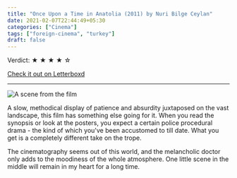 ```yaml
---
title: "Once Upon a Time in Anatolia (2011) by Nuri Bilge Ceylan"
date: 2021-02-07T22:44:49+05:30
categories: ["Cinema"]
tags: ["foreign-cinema", "turkey"]
draft: false
---
```


Verdict: <span> &starf; &starf; &starf; &starf; &star; </span>

[Check it out on Letterboxd](https://letterboxd.com/carte_blanche/film/once-upon-a-time-in-anatolia/)

---------------------

![A scene from the film](/images/anatolia.webp#center "A scene from the film")

A slow, methodical display of patience and absurdity juxtaposed on the vast landscape, this film has something else going for it. When you read the synopsis or look at the posters, you expect a certain police procedural drama - the kind of which you've been accustomed to till date. What you get is a completely different take on the trope.

The cinematography seems out of this world, and the melancholic doctor only adds to the moodiness of the whole atmosphere. One little scene in the middle will remain in my heart for a long time.
